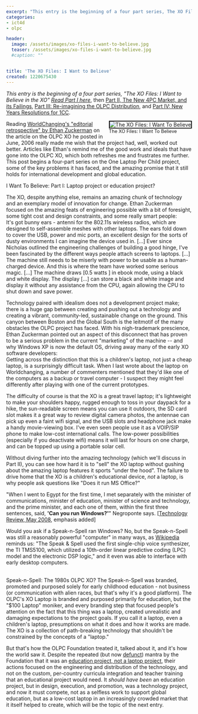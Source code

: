 ```yaml
---
excerpt: "This entry is the beginning of a four part series, The XO Files: I Want to Believe in the XO"
categories:
- ict4d
- olpc

header:
  image: /assets/images/xo-files-i-want-to-believe.jpg
  teaser: /assets/images/xo-files-i-want-to-believe.jpg
  #caption: ""


title: 'The XO Files: I Want to Believe'
created: 1220675430
---
```

<p><em>This entry is the beginning of a four part series, "The XO Files: I Want to Believe in the XO" <a href="http://www.joncamfield.com/blog/2008/09/i_want_to_believe.html">Read Part I here</a></em>, then <a href="http://www.joncamfield.com/blog/2008/09/the_xo_files_part_ii_the_new_4.html">Part II, The New 4PC Market, and its Failings</a>,  <a href="http://www.joncamfield.com/blog/2008/09/iwtb_part_iii_reimagining_the.html">Part III: Re-imagining the OLPC Distribution</a>, and <a href="http://www.joncamfield.com/blog/2009/01/the_xo_files_part_iv_new_years.html">Part IV: New Years Resolutions for 1CC</a>.</em></p>

<div style="float: right; margin-left: 10px; margin-bottom: 10px;"><img alt="The XO Files: I Want To Believe" src="http://joncamfield.com/images/i-want-to-believe-in-the-xo_sm.jpg" style="border: 2px solid black;"><br><span style="font-size: 0.9em; margin-top: 0px;">The XO Files: I Want To Believe</span></div>Reading <a href="http://www.worldchanging.com/archives/008498.html">WorldChanging's "editorial retrospective" by Ethan Zuckerman</a> on the article on the OLPC XO he posted in June, 2006 really made me wish that the project had, well, worked out better. Articles like Ethan's remind me of the good work and ideals that have gone into the OLPC XO, which both refreshes me and frustrates me further. This post begins a four-part series on the One Laptop Per Child project, some of the key problems it has faced, and the amazing promise that it still holds for international development and global education.

I Want To Believe: Part I: Laptop project or education project?

<p>The XO, despite anything else, remains an amazing chunk of technology and an exemplary model of innovation for change.  Ethan Zuckerman focused on the amazing feats of engineering possible with a bit of foresight, some tight cost and design constraints, and some really smart people:<br />
It's got bunny ears - antenni for the 802.11s wireless radios, which are designed to self-assemble meshes with other laptops. The ears fold down to cover the USB, power and mic ports, an excellent design for the sorts of dusty environments I can imagine the device used in. [...] Ever since Nicholas outlined the engineering challenges of building a good hinge, I've been fascinated by the different ways people attach screens to laptops. [...] The machine still needs to be miserly with power to be usable as a human-charged device. And this is where the team have worked some serious magic. [...] The machine draws [0.5 watts ] in ebook mode, using a black and white display. The display [...] can store a black and white image and display it without any assistance from the CPU, again allowing the CPU to shut down and save power.</p>

<p>Technology paired with idealism does not a development project make; there is a huge gap between creating and pushing out a technology and creating a vibrant, community-led, sustainable change on the ground.  This canyon between Boston and the Global South is the leitmotif of the many obstacles the OLPC project has faced.  With his nigh-trademark prescience, Ethan Zuckerman pointed out an aspect of this disconnect that has proven to be a serious problem in the current "marketing" of the machine -- and why Windows XP is now the default OS, driving away many of the early XO software developers:<br />
Getting across the distinction that this is a children's laptop, not just a cheap laptop, is a surprisingly difficult task. When I last wrote about the laptop on Worldchanging, a number of commenters mentioned that they'd like one of the computers as a backup or travel computer - I suspect they might feel differently after playing with one of the current prototypes.</p>

<p>The difficulty of course is that the XO is a great travel laptop; it's lightweight to make your shoulders happy, rugged enough to toss in your daypack for a hike, the sun-readable screen means you can use it outdoors, the SD card slot makes it a great way to review digital camera photos, the antennae can pick up even a faint wifi signal, and the USB slots and headphone jack make a handy movie-viewing box.  I've even seen people use it as a VOIP/SIP phone to make low-cost international calls.  The low-power possibilities (especially if you deactivate wifi) means it will last for hours on one charge, and can be topped up using a portable solar cell.  </p>

<p>Without diving further into the amazing technology (which we'll discuss in Part II), you can see how hard it is to "sell" the XO laptop without gushing about the amazing laptop features it sports "under the hood".  The failure to drive home that the XO is a children's educational device, <em>not</em> a laptop, is why people ask questions like "Does it run MS Office?" </p>

"When I went to Egypt for the first time, I met separately with the minister of communications, minister of education, minister of science and technology, and the prime minister, and each one of them, within the first three sentences, said, <strong>'Can you run Windows?'</strong>" Negroponte says. [<a href="http://www.technologyreview.com/Biztech/20711/page1/">Technology Review, May 2008</a>, emphasis added]

<p> Would you ask if a Speak-n-Spell ran Windows? No, but the Speak-n-Spell was still a reasonably powerful "computer" in many ways, as <a href="http://en.wikipedia.org/wiki/Speak_&_Spell_(game)" target="_blank">Wikipedia</a> reminds us: "The Speak & Spell used the first single-chip voice synthesizer, the TI TMS5100, which utilized a 10th-order linear predictive coding (LPC) model and the electronic DSP logic," and it even was able to interface with early desktop computers.</p>

<a href="http://www.npr.org/templates/story/story.php?storyId=94011852"></a><br>Speak-n-Spell: The 1980s OLPC XO?
The Speak-n-Spell was branded, promoted and purposed solely for early childhood education - not business (or communication with alien races, but that's why it's a good platform).  The OLPC's XO Laptop is branded and purposed primarily for education, but the "$100 Laptop" moniker, and every branding step that focused people's attention on the fact that this thing was a laptop, created unrealistic and damaging expectations to the project goals.  If you call it a laptop, even a children's laptop, presumptions on what it does and how it works are made.  The XO is a collection of path-breaking technology that shouldn't be constrained by the concepts of a "laptop."

<p>But that's how the OLPC Foundation treated it, talked about it, and it's how the world saw it.  Despite the repeated (but now <a href="http://www.olpcnews.com/people/leadership/olpc_new_president_laptop_project.html">defunct</a>) mantra by the Foundation that it was an <a href="http://www.olpcnews.com/commentary/press/debate_laptop_education.html">education project, not a laptop project</a>, their actions focused on the engineering and distribution of the technology, and not on the custom, per-country curricula integration and teacher training that an educational project would need.  It <em>should have been</em> an education project, but in design, execution, and promotion, was a technology project, and now it must compete, not as a selfless work to support global education, but as a low-cost laptop in an increasingly crowded market that it itself helped to create, which will be the topic of the next entry.</p>

<p><br /></p>
